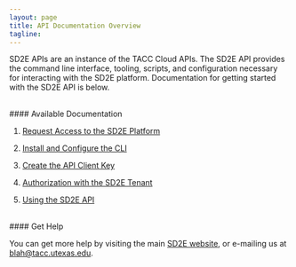 ```yaml
---
layout: page
title: API Documentation Overview
tagline:
---
```


SD2E APIs are an instance of the TACC Cloud APIs. The SD2E API provides the command
line interface, tooling, scripts, and configuration necessary for interacting with
the SD2E platform. Documentation for getting started with the SD2E API is below.

<br>
#### Available Documentation

1. [Request Access to the SD2E Platform](docs/request_access.md)

2. [Install and Configure the CLI](docs/install_cli.md)

3. [Create the API Client Key](docs/create_client.md)

4. [Authorization with the SD2E Tenant](docs/authorization.md)

5. [Using the SD2E API](docs/using_api.md)


<br>
#### Get Help

You can get more help by visiting the main [SD2E website](http://sd2e.org), or
e-mailing us at <blah@tacc.utexas.edu>.

